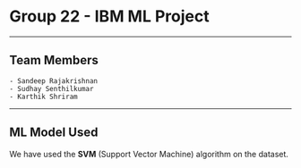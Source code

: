 # Group 22 - IBM ML Project

---

## Team Members

    - Sandeep Rajakrishnan
    - Sudhay Senthilkumar
    - Karthik Shriram

---

## ML Model Used

We have used the **SVM** (Support Vector Machine) algorithm on the dataset.
